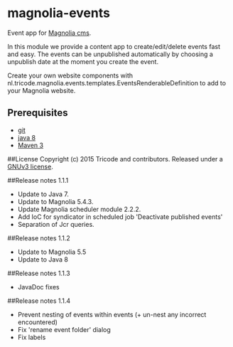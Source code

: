 # magnolia-events
Event app for [Magnolia cms](http://www.magnolia-cms.com).

In this module we provide a content app to create/edit/delete events fast and easy. The events can be unpublished automatically by choosing a unpublish date at the moment you create the event.

Create your own website components with nl.tricode.magnolia.events.templates.EventsRenderableDefinition
to add to your Magnolia website.

## Prerequisites
* [git](http://git-scm.com/)
* [java 8](http://java.com)
* [Maven 3](http://maven.apache.org)

##License
Copyright (c) 2015 Tricode and contributors. Released under a [GNUv3 license](https://github.com/tricode/magnolia-events/blob/master/license.txt).


##Release notes 1.1.1
* Update to Java 7.
* Update to Magnolia 5.4.3.
* Update Magnolia scheduler module 2.2.2.
* Add IoC for syndicator in scheduled job 'Deactivate published events'
* Separation of Jcr queries.

##Release notes 1.1.2
* Update to Magnolia 5.5
* Update to Java 8

##Release notes 1.1.3
* JavaDoc fixes

##Release notes 1.1.4
* Prevent nesting of events within events (+ un-nest any incorrect encountered)
* Fix 'rename event folder' dialog
* Fix labels